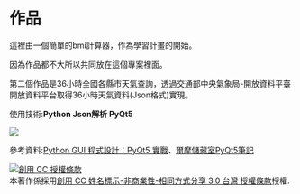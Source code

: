 # 作品
這裡由一個簡單的bmi計算器，作為學習計畫的開始。

因為作品都不大所以共同放在這個專案裡面。

第二個作品是36小時全國各縣市天氣查詢，透過交通部中央氣象局-開放資料平臺開放資料平台取得36小時天氣資料(Json格式)實現。

使用技術:<b>Python Json解析 PyQt5 </b>



<img src="https://scontent.ftpe7-4.fna.fbcdn.net/v/t1.0-9/75576359_835001153582802_3339220833645101056_n.jpg?_nc_cat=105&_nc_oc=AQnweUUksRwdH6Eu2_iX-9Ie9OYrQWlMPTs4HKtSc0PMaYWn2MtMAdjM630xTwEWoBbK0_O3ZQDVfUPi0qAyWGhI&_nc_ht=scontent.ftpe7-4.fna&oh=5ce5446b8f0b9e1f8efecfd2f5118489&oe=5E62C14E"></img>


參考資料:<a href="http://elmer-storage.blogspot.com/2018/07/python.html">Python GUI 程式設計：PyQt5 實戰</a>、<a href="http://elmer-storage.blogspot.com/2018/07/python.html">爾摩儲藏室PyQt5筆記</a>


<a rel="license" href="http://creativecommons.org/licenses/by-nc-sa/3.0/tw/"><img alt="創用 CC 授權條款" style="border-width:0" src="https://i.creativecommons.org/l/by-nc-sa/3.0/tw/88x31.png" /></a><br />本著作係採用<a rel="license" href="http://creativecommons.org/licenses/by-nc-sa/3.0/tw/">創用 CC 姓名標示-非商業性-相同方式分享 3.0 台灣 授權條款</a>授權.

